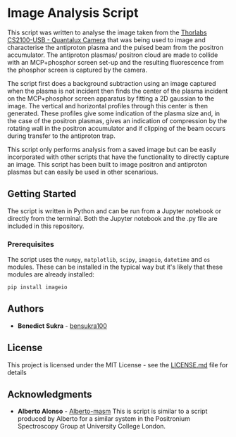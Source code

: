 # Image Analysis Script

This script was written to analyse the image taken from the [Thorlabs CS2100-USB - Quantalux Camera](https://www.thorlabs.com/thorproduct.cfm?partnumber=CS2100M-USB) that was being used to image and characterise the antiproton plasma and the pulsed beam from the positron accumulator. The antiproton plasmas/ positron cloud are made to collide with an MCP+phosphor screen set-up and the resulting fluorescence from the phosphor screen is captured by the camera. 

The script first does a background subtraction using an image captured when the plasma is not incident then finds the center of the plasma incident on the MCP+phosphor screen apparatus by fitting a 2D gaussian to the image. The vertical and horizontal profiles through this center is then generated. These profiles give some indication of the plasma size and, in the case of the positron plasmas, gives an indication of compression by the rotating wall in the positron accumulator and if clipping of the beam occurs during transfer to the antiproton trap. 

This script only performs analysis from a saved image but can be easily incorporated with other scripts that have the functionality to directly capture an image. This script has been built to image positron and antiproton plasmas but can easily be used in other scenarious. 
  

## Getting Started

The script is written in Python and can be run from a Jupyter notebook or directly from the terminal. Both the Jupyter notebook and the .py file are included in this repository.

### Prerequisites

The script uses the `numpy`, `matplotlib`, `scipy`, `imageio`, `datetime` and `os` modules. These can be installed in the typical way but it's likely that these modules are already installed:

```
pip install imageio
```

## Authors

* **Benedict Sukra** - [bensukra100](https://github.com/bensukra100)

## License

This project is licensed under the MIT License - see the [LICENSE.md](LICENSE.md) file for details

## Acknowledgments
* **Alberto Alonso** - [Alberto-masm](https://github.com/Alberto-masm) This is script is similar to a script produced by Alberto for a similar system in the Positronium Spectroscopy Group at University College London. 
